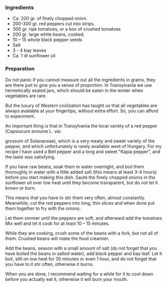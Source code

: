 
### Ingredients
- Ca. 200 gr. of finely chopped onion.
- 200-300 gr. red peppers cut into strips.
- 300 gr. ripe tomatoes, or a box of crushed tomatoes
- 200 gr. large white beans, cooked.
- 10 – 15 whole black pepper seeds
- Salt
- 3 - 4 bay leaves
- Ca. 1 dl sunflower oil

### Preparation
Do not panic if you cannot measure out all the ingredients in grams, they are there just to give you a sense of proportion. In Transylvania we use hermetically sealed jars, which should be eaten in the winter when vegetables are rare.

 But the luxury of Western civilization has taught us that all vegetables are always available at your fingertips, without extra effort. So, you can afford to experiment.

 An important thing is that in Transylvania the local variety of a red pepper (Capsiucum annume L. var.

 grossum of Solanaceae), which is a very meaty and sweet variety of the pepper, and which unfortunately is rarely available west of Hungary. For my recipe I have used a Bell pepper and a long and sweet "Kapia pepper", and the taste was satisfying.

 If you have raw beans, soak them in water overnight, and boil them thoroughly in water with a little added salt (this means at least 3-4 hours) before you start making this dish. Sauté the finely chopped onions in the sunflower oil over low heat until they become transparent, but do not let it brown or burn.

 This means that you have to stir them very often, almost constantly. Meanwhile, cut the red peppers into long, thin slices and when done put them together to fry with the onions.

 Let them simmer until the peppers are soft, and afterward add the tomatoes. Mix well and let it cook for at least 10 – 15 minutes.

 While they are cooking, crush some of the beans with a fork, but not all of them. Crushed beans will make the food creamier.

 Add the beans, season with a small amount of salt (do not forget that you have boiled the beans in salted water), add black pepper and bay leaf. Let it boil, still on low heat for 30 minutes or even 1 hour, and do not forget that you have to it stir often, otherwise it burns.

 When you are done, I recommend waiting for a while for it to cool down before you actually eat it, otherwise it will burn your mouth.  